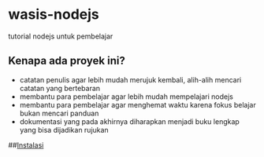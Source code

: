 # wasis-nodejs
tutorial nodejs untuk pembelajar

## Kenapa ada proyek ini?
* catatan penulis agar lebih mudah merujuk kembali, alih-alih mencari catatan yang bertebaran
* membantu para pembelajar agar lebih mudah mempelajari nodejs
* membantu para pembelajar agar menghemat waktu karena fokus belajar bukan mencari panduan
* dokumentasi yang pada akhirnya diharapkan menjadi buku lengkap yang bisa dijadikan rujukan

##[Instalasi](instalasi.md)
